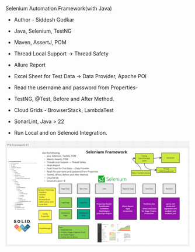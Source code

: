 Selenium Automation Framework(with Java)

* Author - Siddesh Godkar

* Java, Selenium, TestNG

* Maven, AssertJ, POM

* Thread Local Support → Thread Safety

* Allure Report
 
* Excel Sheet for Test Data → Data Provider, Apache POI
 
* Read the username and password from Properties-
 
* TestNG, @Test, Before and After Method.
 
* Cloud Grids - BrowserStack, LambdaTest
 
* SonarLint, Java > 22
 
* Run Local and on Selenoid Integration.

![279284439-02b0ef3b-1165-46cf-8c9d-89e41b17032f.png](279284439-02b0ef3b-1165-46cf-8c9d-89e41b17032f.png)